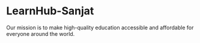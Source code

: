 # LearnHub-Sanjat
Our mission is to make high-quality education accessible and affordable for everyone around the world.
